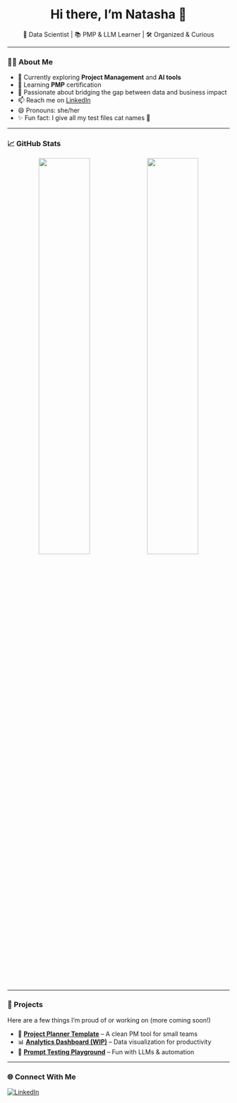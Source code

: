 <h1 align="center">Hi there, I’m Natasha 👋</h1>

<p align="center">
  💼 Data Scientist | 📚 PMP & LLM Learner | 🛠️ Organized & Curious  
</p>

---

### 👩‍💻 About Me

- 🔭 Currently exploring **Project Management** and **AI tools**
- 🌱 Learning **PMP** certification
- 🎯 Passionate about bridging the gap between data and business impact
- 📫 Reach me on [LinkedIn](https://www.linkedin.com/in/natasha-sharzleen)
- 😄 Pronouns: she/her
- ✨ Fun fact: I give all my test files cat names 🐾

---

### 📈 GitHub Stats

<p align="center">
  <img src="https://github-readme-stats.vercel.app/api?username=ntasha273&show_icons=true&theme=gruvbox" width="48%" />
  <img src="https://github-readme-stats.vercel.app/api/top-langs/?username=ntasha273&layout=compact&theme=gruvbox" width="48%" />
</p>

---

### 📌 Projects

Here are a few things I’m proud of or working on (more coming soon!)

- 🧩 **[Project Planner Template](#)** – A clean PM tool for small teams  
- 📊 **[Analytics Dashboard (WIP)](#)** – Data visualization for productivity  
- 🧪 **[Prompt Testing Playground](#)** – Fun with LLMs & automation

---

### 🌐 Connect With Me

<p align="left">
  <a href="https://www.linkedin.com/in/natasha-sharzleen" target="_blank">
    <img alt="LinkedIn" src="https://img.shields.io/badge/LinkedIn-blue?logo=linkedin&style=for-the-badge" />
  </
